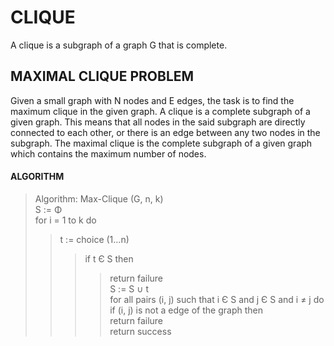 # CLIQUE
A clique is a subgraph of a graph G that is complete.

## MAXIMAL CLIQUE PROBLEM
Given a small graph with N nodes and E edges, the task is to find the maximum clique in the given graph. A clique is a complete subgraph of a given graph. This means that all nodes in the said subgraph are directly connected to each other, or there is an edge between any two nodes in the subgraph. The maximal clique is the complete subgraph of a given graph which contains the maximum number of nodes.

#### ALGORITHM
> Algorithm: Max-Clique (G, n, k) </br>
> S := Φ </br>
> for i = 1 to k do </br> 
>> t := choice (1…n) </br>
>>> if t Є S then  </br>
>>>> return failure </br>
>>> S := S ∪ t  </br>
> for all pairs (i, j) such that i Є S and j Є S and i ≠ j do </br>
>> if (i, j) is not a edge of the graph then </br>
>>> return failure </br>
> return success </br>
